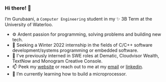 ### Hi there! :wave:

I’m Gurubaani, a `Computer Engineering` student in my ✨ 3B Term at the University of Waterloo.

- :gear: Ardent passion for programming, solving problems and building new tech. 
- :dart: Seeking a Winter 2022 internship in the fields of C/C++ software development/systems programming or embedded software.
- :microscope: I've previously interned in SWE roles at Dematic, Cloudvisor Wealth, TextNow and Monogram Creative Console.
- 📫 Peek my [website](https://gurubaani.github.io/) or reach out to me at my [email](mailto:gpmonga@uwaterloo.ca) or [linkedin](https://www.linkedin.com/in/gurubaanimonga/).
- 🌱 I’m currently learning how to build a microprocessor.

<!---
gurubaani/gurubaani is a ✨ special ✨ repository because its `README.md` (this file) appears on your GitHub profile.
You can click the Preview link to take a look at your changes.
--->
